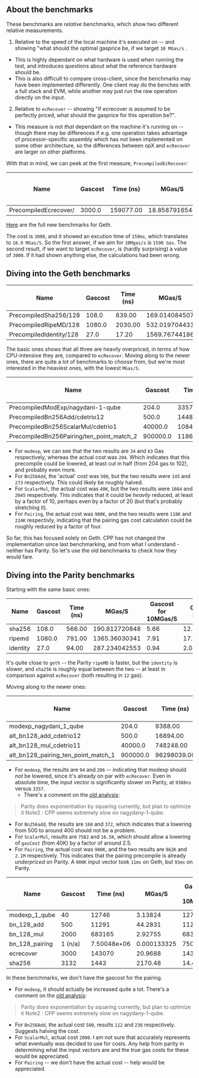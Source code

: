 ## About the benchmarks

These benchmarks are _relative_ benchmarks, which show two different relative measurements. 

1. Relative to the speed of the local machine it's executed on -- and showing "what should the optimal gasprice be, if we target `10 MGas/s`
. 
  * This is highly dependant on what hardware is used when running the test, and introduces questions about what the reference hardware should be. 
  * This is also difficult to compare cross-client, since the benchmarks may have been implemented differently. One client may do the benches with a full stack and EVM, while another may just run the raw
    operation directly on the input.
2. Relative to `ecRecover` -- showing "If ecrecover is assumed to be perfectly priced, what should the gasprice for this operation be?".
  * This measure is not _that_ dependant on the machine it's running on -- though there may be differences if e.g. one operation takes advantage of processor-specific assembly which has not been implemented on some other architecture, so the differences between opX and `ecRecover` are larger on other platforms. 

With that in mind, we can peek at the first measure, `PrecompiledEcRecover`:


| Name | Gascost | Time (ns) | MGas/S | Gascost for 10MGas/S | Gascost for ECDSA eq |
| ----- | ----- | ----- | ----- | ----- | ----- |
| PrecompiledEcrecover/ | 3000.0 |      159077.00 | 18.8587916544 | 1590.77 | 3000.0 |


[Here](https://github.com/ethereum/benchmarking/blob/master/constantinople/processed/geth_20180714_mhswende.txt.md) are the full new benchmarks for Geth. 

The cost is `3000`, and it showed an excution time of `159ms`, which translates to `18.9 MGas/S`. So the first answer, if we aim for `10Mgas/s` is `1590 Gas`. 
The second result, if we want to target `ecRecover`, is (hardly surprising) a value of `3000`. If it had shown anything else, the calculations had been wrong. 


## Diving into the Geth benchmarks

| Name | Gascost | Time (ns) | MGas/S | Gascost for 10MGas/S | Gascost for ECDSA eq |
| ----- | ----- | ----- | ----- | ----- | ----- |
| PrecompiledSha256/128 | 108.0 |         639.00 | 169.014084507 | 6.39 | 12.0507678671 |
| PrecompiledRipeMD/128 | 1080.0 |        2030.00 | 532.019704433 | 20.3 | 38.2833470583 |
| PrecompiledIdentity/128 | 27.0 |          17.20 | 1569.76744186 | 0.172 | 0.324371216455 |


The basic ones shows that all three are heavily overpriced, in terms of how CPU-intensive they are, compared to
`ecRecover`. 
Moving along to the newer ones, there are quite a lot of benchmarks to choose from, but we're most interested
in the heaviest ones, with the lowest `MGas/S`. 


| Name | Gascost | Time (ns) | MGas/S | Gascost for 10MGas/S | Gascost for ECDSA eq |
| ----- | ----- | ----- | ----- | ----- | ----- |
| PrecompiledModExp/nagydani-1-qube | 204.0 |        3357.00 | 60.7685433423 | 33.57 | 63.3089635837 |
| PrecompiledBn256Add/cdetrio12 | 500.0 |       14485.00 | 34.51846738 | 144.85 | 273.169597113 |
| PrecompiledBn256ScalarMul/cdetrio1 | 40000.0 |      108458.00 | 368.806358222 | 1084.58 | 2045.38682525 |
| PrecompiledBn256Pairing/ten_point_match_2 | 900000.0 |    11861035.00 | 75.8787070437 | 118610.35 | 223684.78787 |

* For `modexp`, we can see that the two results are `34` and `63` Gas respectively, whereas the actual cost was `204`. Which indicates that this precompile could be lowered, at least cut in half (from 204 gas to 102), and probably even more. 
* For `Bn256Add`, the 'actual' cost was `500`, but the two results were `145` and `273` respectively. This could likely be roughly halved. 
* For `ScalarMul`, the actual cost was `40K`, but the two results were `1084` and `2045` respectively. This indicates that it could be _heavily_ reduced, at least by a factor of 10, perhaps even by a factor of 20 (but that's probably stretching it). 
* For `Pairing`, the actual cost was `900K`, and the two results were `118K` and `224K` respectivly, indicating that the  pairing gas cost calculation could be roughly reduced by a factor of four. 

So far, this has focused solely on Geth. CPP has not changed the implementation since last benchmarking, and from what I understand - neither has Parity. So let's use the old benchmarks to check how they would fare. 


## Diving into the Parity benchmarks

Starting with the same basic ones:

| Name | Gascost | Time (ns) | MGas/S | Gascost for 10MGas/S | Gascost for ECDSA eq |
| ----- | ----- | ----- | ----- | ----- | ----- |
| sha256 | 108.0 |         566.00 | 190.812720848 | 5.66 | 12.4700732929 |
| ripemd | 1080.0 |         791.00 | 1365.36030341 | 7.91 | 17.4272579058 |
| identity | 27.0 |          94.00 | 287.234042553 | 0.94 | 2.07100157161 |
 
 It's quite close to `geth` -- the Parity `ripeMD` is faster, but the `identity` is slower, and `sha256` is roughly equal between the two -- at least in comparison against `ecRecover` (both resulting in `12` gas).

Moving along to the newer ones: 

| Name | Gascost | Time (ns) | MGas/S | Gascost for 10MGas/S | Gascost for ECDSA eq |
| ----- | ----- | ----- | ----- | ----- | ----- |
| modexp_nagydani_1_qube | 204.0 |        9388.00 | 21.7298679165 | 93.88 | 206.835773982 |
| alt_bn128_add_cdetrio12 | 500.0 |       16894.00 | 29.596306381 | 168.94 | 372.207452668 |
| alt_bn128_mul_cdetrio11 | 40000.0 |      748248.00 | 53.4582117159 | 7482.48 | 16485.3487655 |
| alt_bn128_pairing_ten_point_match_1 | 900000.0 |    96298039.00 | 9.34598470899 | 962980.39 | 2121631.8097 |

* For `modexp`, the results are `94` and `206` -- indicating that modexp should _not_ be lowered, since it's already on par with `ecRecover`. Even in absolute time, the input vector is significantly slower on 
Parity, at `9388ns` versus `3357`.
  * There's a comment on the [old analysis](https://github.com/ethereum/benchmarking/blob/master/analysis.md):

> Parity does exponentiation by squaring currently, but plan to optimize it 
> Note2 : CPP seems extremely slow on nagydany-1-qube.

* For `Bn256add`, the results are `168` and `372`, which indicates that a lowering from 500 to around 400 should not be a problem. 
* For `ScalarMul`, results are `7582` and `16.5K`, which should allow a lowering of `gasCost` (from 40K) by a factor of around 2.5. 
* For `Pairing`, the actual cost was `900K`, and the two results are `962K` and `2.1M` respectively. This indicates that the pairing precompile is already _underpriced_ on Parity. A `900K` input vector took `11ms` on Geth, but `93ms` on Parity. 










| Name | Gascost | Time (ns) | MGas/S | Gasprice for 10MGas/S | Gasprice for ECDSA eq |
|--------|-------- |  --------- | ------ |  --------------------| --------------------- |
|modexp_1_qube    | 40      | 12746      | 3.13824        | 127.46   | 267.268 |
|bn_128_add       | 500     | 11291      | 44.2831        | 112.91   | 236.758 |
|bn_128_mul       | 2000     | 683165    | 2.92755        | 6831.65  | 14325.1 |
|bn_128_pairing   | 1 (n/a)     | 7.50048e+06  | 0.000133325    | 75004.8  | 157276 |
|ecrecover        | 3000     | 143070    | 20.9688        | 1430.7   | 3000 |
|sha256           | 3132     | 1443      | 2170.48        | 14.43    | 30.2579 |

In these benchmarks, we don't have the gascost for the pairing. 

* For `modexp`, it should actually be increased quite a lot. There's a comment on the [old analysis](https://github.com/ethereum/benchmarking/blob/master/analysis.md):

> Parity does exponentiation by squaring currently, but plan to optimize it 
> Note2 : CPP seems extremely slow on nagydany-1-qube.

* For `Bn256Add`, the actual cost `500`, results `112` and `236` respectively. Suggests halving the cost.
* For `ScalarMul`, actual cost `2000`. I am not sure that accurately represents what eventually was decided to use for costs. Any help from parity in determining what the input vectors are and the true gas costs for these would be appreciated. 
* For `Pairing` -- we don't have the actual cost -- help would be appreciated.  